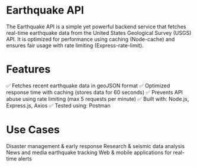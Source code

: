 # Earthquake API 
The Earthquake API is a simple yet powerful backend service that fetches real-time earthquake data from the United States Geological Survey (USGS) API.
It is optimized for performance using caching (Node-cache) and ensures fair usage with rate limiting (Express-rate-limit).

# Features
✅ Fetches recent earthquake data in geoJSON format
✅ Optimized response time with caching (stores data for 60 seconds)
✅ Prevents API abuse using rate limiting (max 5 requests per minute)
✅ Built with: Node.js, Express.js, Axios
✅ Tested using: Postman

# Use Cases

Disaster management & early response
Research & seismic data analysis
News and media earthquake tracking
Web & mobile applications for real-time alerts

